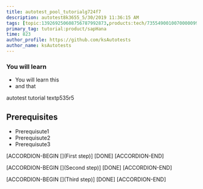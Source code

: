 ```yaml
---
title: autotest_pool_tutorialg724f7
description: autotest8k3655_5/30/2019 11:36:15 AM
tags: [topic:139269250608756787992873,products:tech/73554900100700000996,tutorial:experience/advanced]
primary_tag: tutorial:product/sapHana
time: 823
author_profile: https://github.com/ksAutotests
author_name: ksAutotests
---
```

### You will learn
- You will learn this
- and that

autotest tutorial textp535r5

## Prerequisites
- Prerequisute1
- Prerequisute2
- Prerequisute3

[ACCORDION-BEGIN [](First step)]
[DONE]
[ACCORDION-END]

[ACCORDION-BEGIN [](Second step)]
[DONE]
[ACCORDION-END]

[ACCORDION-BEGIN [](Third step)]
[DONE]
[ACCORDION-END]

